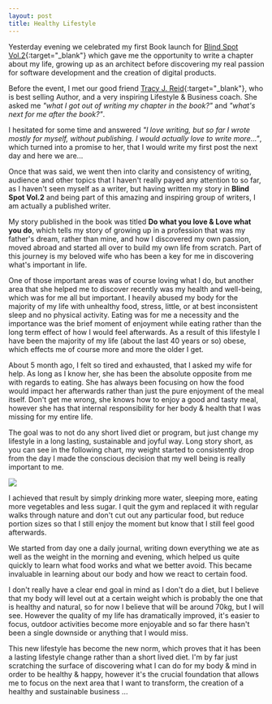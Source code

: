 ```yaml
---
layout: post
title: Healthy Lifestyle
---
```


Yesterday evening we celebrated my first Book launch for [Blind Spot Vol.2](https://www.amazon.co.uk/dp/0992792533/ref=cm_sw_r_tw_dp_U_x_qV7VBbKYVPYBY){:target="_blank"} which gave me the opportunity to write a chapter about my life, growing up as an architect before discovering my real passion for software development and the creation of digital products.

Before the event, I met our good friend [Tracy J. Reid](https://twitter.com/thefemininecode){:target="_blank"}, who is best selling Author, and a very inspiring Lifestyle & Business coach. She asked me *"what I got out of writing my chapter in the book?"* and *"what's next for me after the book?"*.

I hesitated for some time and answered *"I love writing, but so far I wrote mostly for myself, without publishing. I would actually love to write more..."*, which turned into a promise to her, that I would write my first post the next day and here we are...

Once that was said, we went then into clarity and consistency of writing, audience and other topics that I haven't really payed any attention to so far, as I haven't seen myself as a writer, but having written my story in **Blind Spot Vol.2** and being part of this amazing and inspiring group of writers, I am actually a published writer.

My story published in the book was titled **Do what you love & Love what you do**, which tells my story of growing up in a profession that was my father's dream, rather than mine, and how I discovered my own passion, moved abroad and started all over to build my own life from scratch. Part of this journey is my beloved wife who has been a key for me in discovering what's important in life.

One of those important areas was of course loving what I do, but another area that she helped me to discover recently was my health and well-being, which was for me all but important. I heavily abused my body for the majority of my life with unhealthy food, stress, little, or at best inconsistent sleep and no physical activity. Eating was for me a necessity and the importance was the brief moment of enjoyment while eating rather than the long term effect of how I would feel afterwards. As a result of this lifestyle I have been the majority of my life (about the last 40 years or so) obese, which effects me of course more and more the older I get.

About 5 month ago, I felt so tired and exhausted, that I asked my wife for help. As long as I know her, she has been the absolute opposite from me with regards to eating. She has always been focusing on how the food would impact her afterwards rather than just the pure enjoyment of the meal itself. Don't get me wrong, she knows how to enjoy a good and tasty meal, however she has that internal responsibility for her body & health that I was missing for my entire life.

The goal was to not do any short lived diet or program, but just change my lifestyle in a long lasting, sustainable and joyful way. Long story short, as you can see in the following chart, my weight started to consistently drop from the day I made the conscious decision that my well being is really important to me.

![](/assets/images/2018-09-30-healthy-lifestyle/my_weight_chart.png)

I achieved that result by simply drinking more water, sleeping more, eating more vegetables and less sugar. I quit the gym and replaced it with regular walks through nature and don't cut out any particular food, but reduce portion sizes so that I still enjoy the moment but know that I still feel good afterwards.

We started from day one a daily journal, writing down everything we ate as well as the weight in the morning and evening, which helped us quite quickly to learn what food works and what we better avoid. This became invaluable in learning about our body and how we react to certain food.

I don't really have a clear end goal in mind as I don't do a diet, but I believe that my body will level out at a certain weight which is probably the one that is healthy and natural, so for now I believe that will be around 70kg, but I will see. However the quality of my life has dramatically improved, it's easier to focus, outdoor activities become more enjoyable and so far there hasn't been a single downside or anything that I would miss.

This new lifestyle has become the new norm, which proves that it has been a lasting lifestyle change rather than a short lived diet. I'm by far just scratching the surface of discovering what I can do for my body & mind in order to be healthy & happy, however it's the crucial foundation that allows me to focus on the next area that I want to transform, the creation of a healthy and sustainable business ...